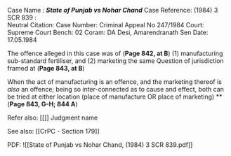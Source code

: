 Case Name : ***State of Punjab vs Nohar Chand***
Case Reference: (1984) 3 SCR 839 :  
Neutral Citation:
Case Number: Criminal Appeal No 247/1984
Court: Supreme Court
Bench: 02
Coram: DA Desi, Amarendranath Sen
Date: 17.05.1984

The offence alleged in this case was of (**Page 842, at B**)
	(1) manufacturing sub-standard fertiliser, and
	(2) marketing the same
	Question of jurisdiction framed at (**Page 843, at B**)

When the act of manufacturing is an offence, and the marketing thereof is *also* an offence; being so inter-connected as to cause and effect, both can be tried at either location (place of manufacture OR place of marketing) **(**Page 843, G-H; 844 A**)

Refer also:
[[]]
Judgment name

See also:
[[CrPC - Section 179]] 

PDF:
![[State of Punjab vs Nohar Chand, (1984) 3 SCR 839.pdf]]